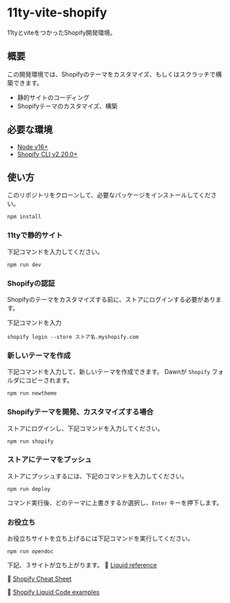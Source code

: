 # 11ty-vite-shopify
11tyとviteをつかったShopify開発環境。

## 概要
この開発環境では、Shopifyのテーマをカスタマイズ、もしくはスクラッチで構築できます。
- 静的サイトのコーディング
- Shopifyテーマのカスタマイズ、構築

## 必要な環境
- [Node v16+](https://nodejs.org/ja/)
- [Shopify CLI v2.20.0+](https://shopify.dev/themes/tools/cli/installation)

## 使い方
このリポジトリをクローンして、必要なパッケージをインストールしてください。
```
npm install
```

### 11tyで静的サイト
下記コマンドを入力してください。
```
npm run dev
```


### Shopifyの認証
Shopifyのテーマをカスタマイズする前に、ストアにログインする必要があります。

下記コマンドを入力
```
shopify login --store ストア名.myshopify.com
```

### 新しいテーマを作成
下記コマンドを入力して、新しいテーマを作成できます。
Dawnが `Shopify` フォルダにコピーされます。
```
npm run newtheme
```

### Shopifyテーマを開発、カスタマイズする場合
ストアにログインし、下記コマンドを入力してください。
```
npm run shopify
```

### ストアにテーマをプッシュ
ストアにプッシュするには、下記のコマンドを入力してください。
```
npm run deploy
```
コマンド実行後、どのテーマに上書きするか選択し、`Enter` キーを押下します。

### お役立ち
お役立ちサイトを立ち上げるには下記コマンドを実行してください。
```
npm run opendoc
```
下記、３サイトが立ち上がります。
📖 [Liquid reference](https://shopify.dev/api/liquid)

📖 [Shopify Cheat Sheet](https://www.shopify.com/partners/shopify-cheat-sheet)

📖 [Shopify Liquid Code examples](https://shopify.github.io/liquid-code-examples/)
